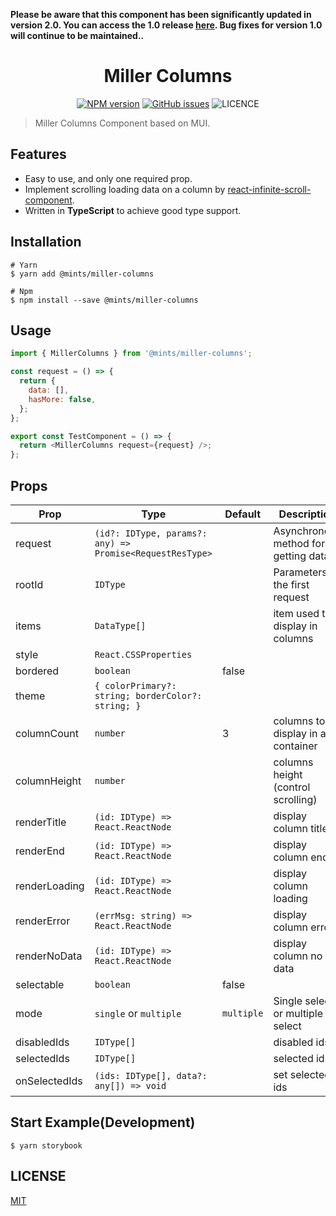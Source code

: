 **Please be aware that this component has been significantly updated in version 2.0. You can access the 1.0 release [here](https://github.com/mints-components/miller-columns/tree/release-v1). Bug fixes for version 1.0 will continue to be maintained..**

<h1 align="center">Miller Columns</h1>

<div align="center">

[![NPM version](https://img.shields.io/npm/v/%40mints%2Fmiller-columns?style=flat-square)](https://www.npmjs.com/package/@mints/miller-columns)
[![GitHub issues](https://img.shields.io/github/issues/mints-components/miller-columns?style=flat-square)](https://github.com/mints-components/miller-columns/issues)
![LICENCE](https://img.shields.io/github/license/mints-components/miller-columns?style=flat-square)

</div>

> Miller Columns Component based on MUI.

## Features

- Easy to use, and only one required prop.
- Implement scrolling loading data on a column by [react-infinite-scroll-component](https://github.com/ankeetmaini/react-infinite-scroll-component).
- Written in **TypeScript** to achieve good type support.

## Installation

```
# Yarn
$ yarn add @mints/miller-columns

# Npm
$ npm install --save @mints/miller-columns
```

## Usage

```javascript
import { MillerColumns } from '@mints/miller-columns';

const request = () => {
  return {
    data: [],
    hasMore: false,
  };
};

export const TestComponent = () => {
  return <MillerColumns request={request} />;
};
```

## Props

| Prop          | Type                                                     | Default    | Description                          |
| ------------- | -------------------------------------------------------- | ---------- | ------------------------------------ |
| request       | `(id?: IDType, params?: any) => Promise<RequestResType>` |            | Asynchronous method for getting data |
| rootId        | `IDType`                                                 |            | Parameters of the first request      |
| items         | `DataType[]`                                             |            | item used to display in columns      |
| style         | `React.CSSProperties`                                    |            |                                      |
| bordered      | `boolean`                                                | false      |                                      |
| theme         | `{ colorPrimary?: string; borderColor?: string; }`       |            |                                      |
| columnCount   | `number`                                                 | 3          | columns to display in a container    |
| columnHeight  | `number`                                                 |            | columns height (control scrolling)   |
| renderTitle   | `(id: IDType) => React.ReactNode`                        |            | display column title                 |
| renderEnd     | `(id: IDType) => React.ReactNode`                        |            | display column end                   |
| renderLoading | `(id: IDType) => React.ReactNode`                        |            | display column loading               |
| renderError   | `(errMsg: string) => React.ReactNode`                    |            | display column error                 |
| renderNoData  | `(id: IDType) => React.ReactNode`                        |            | display column no data               |
| selectable    | `boolean`                                                | false      |                                      |
| mode          | `single` or `multiple`                                   | `multiple` | Single select or multiple select     |
| disabledIds   | `IDType[]`                                               |            | disabled ids                         |
| selectedIds   | `IDType[]`                                               |            | selected ids                         |
| onSelectedIds | `(ids: IDType[], data?: any[]) => void`                  |            | set selected ids                     |

## Start Example(Development)

```
$ yarn storybook
```

## LICENSE

[MIT](./LICENSE)
